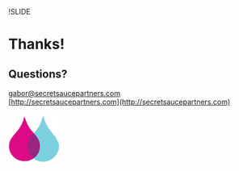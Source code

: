!SLIDE

# Thanks!

## Questions?

gabor@secretsaucepartners.com  
[http://secretsaucepartners.com](http://secretsaucepartners.com)

![SSP](ssp.png)
